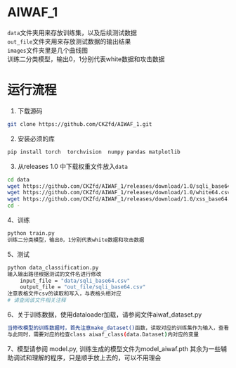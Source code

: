 # AIWAF_1
`data`文件夹用来存放训练集，以及后续测试数据  
`out_file`文件夹用来存放测试数据的输出结果  
`images`文件夹里是几个曲线图  
训练二分类模型，输出0，1分别代表white数据和攻击数据   
# 运行流程
1. 下载源码  
```bash
git clone https://github.com/CKZfd/AIWAF_1.git
```
2. 安装必须的库
```bash
pip install torch  torchvision  numpy pandas matplotlib
```
3. 从releases 1.0 中下载权重文件放入`data`  
```bash
cd data
wget https://github.com/CKZfd/AIWAF_1/releases/download/1.0/sqli_base64.csv
wget https://github.com/CKZfd/AIWAF_1/releases/download/1.0/white64.csv
wget https://github.com/CKZfd/AIWAF_1/releases/download/1.0/xss_base64.csv
cd -
```
4、训练
```bash
python train.py
训练二分类模型，输出0，1分别代表white数据和攻击数据
```
5、测试
```bash
python data_classification.py
输入输出路径根据测试的文件名进行修改
    input_file = "data/sqli_base64.csv"
    output_file = "out_file/sqli_base64.csv" 
注意表格文件csv的读取和写入，与表格头相对应
# 请查阅该文件相关注释
```
6、关于训练数据，使用dataloader加载，请参阅文件aiwaf_dataset.py
```bash
当修改模型的训练数据时，首先注意make_dataset()函数，读取对应的训练集作为输入，查看是否需要修改返回参数个数
与此同时，需要对应的检查class aiwaf_class(data.Dataset)内对应的变量

```
7、模型请参阅 model.py, 训练生成的模型文件为model_aiwaf.pth
其余为一些辅助调试和理解的程序，只是顺手放上去的，可以不用理会


